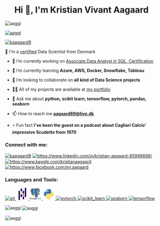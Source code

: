 <h1 align="center">Hi 👋, I'm Kristian Vivant Aagaard</h1>

<p align="left"> <img src="https://komarev.com/ghpvc/?username=aaggi&label=Profile%20views&color=0e75b6&style=flat" alt="aaggi" /> </p>

<p align="left"> <a href="https://github.com/ryo-ma/github-profile-trophy"><img src="https://github-profile-trophy.vercel.app/?username=aaggi" alt="aaggi" /></a> </p>

<p align="left"> <a href="https://twitter.com/kaagaard9" target="blank"><img src="https://img.shields.io/twitter/follow/kaagaard9?logo=twitter&style=for-the-badge" alt="kaagaard9" /></a> </p>

🏅 I'm a [certified](https://www.datacamp.com/portfolio/KristianAagaard) Data Scientist from Denmark

- 🔭 I’m currently working on [Associate Data Analyst in SQL, Certification](https://app.datacamp.com/learn/career-tracks/associate-data-analyst-in-sql)

- 🌱 I’m currently learning **Azure, AWS, Docker, Snowflake, Tableau**

- 👯 I’m looking to collaborate on **all kind of Data Science projects**

- 👨‍💻 All of my projects are available at [my portfolio](https://www.datacamp.com/portfolio/KristianAagaard)

- 💬 Ask me about **python, scikit learn, tensorflow, pytorch, pandas, seaborn**

- 📫 How to reach me **aagaard89@live.dk**

- ⚡ Fun fact **I've been the guest on a podcast about Cagliari Calcio' impressive Scudetto from 1970**

<h3 align="left">Connect with me:</h3>
<p align="left">
<a href="https://twitter.com/kaagaard9" target="blank"><img align="center" src="https://raw.githubusercontent.com/rahuldkjain/github-profile-readme-generator/master/src/images/icons/Social/twitter.svg" alt="kaagaard9" height="30" width="40" /></a>
<a href="https://linkedin.com/in/https://www.linkedin.com/in/kristian-aagaard-85998898/" target="blank"><img align="center" src="https://raw.githubusercontent.com/rahuldkjain/github-profile-readme-generator/master/src/images/icons/Social/linked-in-alt.svg" alt="https://www.linkedin.com/in/kristian-aagaard-85998898/" height="30" width="40" /></a>
<a href="https://kaggle.com/https://www.kaggle.com/kristianaagaard" target="blank"><img align="center" src="https://raw.githubusercontent.com/rahuldkjain/github-profile-readme-generator/master/src/images/icons/Social/kaggle.svg" alt="https://www.kaggle.com/kristianaagaard" height="30" width="40" /></a>
<a href="https://fb.com/https://www.facebook.com/mr.aagaard" target="blank"><img align="center" src="https://raw.githubusercontent.com/rahuldkjain/github-profile-readme-generator/master/src/images/icons/Social/facebook.svg" alt="https://www.facebook.com/mr.aagaard" height="30" width="40" /></a>
</p>

<h3 align="left">Languages and Tools:</h3>
<p align="left"> <a href="https://git-scm.com/" target="_blank" rel="noreferrer"> <img src="https://www.vectorlogo.zone/logos/git-scm/git-scm-icon.svg" alt="git" width="40" height="40"/> </a> <a href="https://pandas.pydata.org/" target="_blank" rel="noreferrer"> <img src="https://raw.githubusercontent.com/devicons/devicon/2ae2a900d2f041da66e950e4d48052658d850630/icons/pandas/pandas-original.svg" alt="pandas" width="40" height="40"/> </a> <a href="https://www.postgresql.org" target="_blank" rel="noreferrer"> <img src="https://raw.githubusercontent.com/devicons/devicon/master/icons/postgresql/postgresql-original-wordmark.svg" alt="postgresql" width="40" height="40"/> </a> <a href="https://www.python.org" target="_blank" rel="noreferrer"> <img src="https://raw.githubusercontent.com/devicons/devicon/master/icons/python/python-original.svg" alt="python" width="40" height="40"/> </a> <a href="https://pytorch.org/" target="_blank" rel="noreferrer"> <img src="https://www.vectorlogo.zone/logos/pytorch/pytorch-icon.svg" alt="pytorch" width="40" height="40"/> </a> <a href="https://scikit-learn.org/" target="_blank" rel="noreferrer"> <img src="https://upload.wikimedia.org/wikipedia/commons/0/05/Scikit_learn_logo_small.svg" alt="scikit_learn" width="40" height="40"/> </a> <a href="https://seaborn.pydata.org/" target="_blank" rel="noreferrer"> <img src="https://seaborn.pydata.org/_images/logo-mark-lightbg.svg" alt="seaborn" width="40" height="40"/> </a> <a href="https://www.tensorflow.org" target="_blank" rel="noreferrer"> <img src="https://www.vectorlogo.zone/logos/tensorflow/tensorflow-icon.svg" alt="tensorflow" width="40" height="40"/> </a> </p>

<p><img align="left" src="https://github-readme-stats.vercel.app/api/top-langs?username=aaggi&show_icons=true&locale=en&layout=compact" alt="aaggi" /></p>

<p>&nbsp;<img align="center" src="https://github-readme-stats.vercel.app/api?username=aaggi&show_icons=true&locale=en" alt="aaggi" /></p>

<p><img align="center" src="https://github-readme-streak-stats.herokuapp.com/?user=aaggi&" alt="aaggi" /></p>
